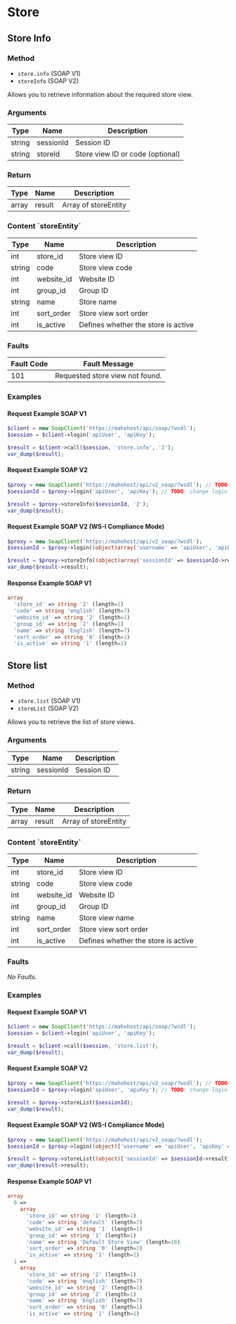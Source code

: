 # Store

## Store Info

<h3>Method</h3>

- `store.info` (SOAP V1)
- `storeInfo` (SOAP V2)

Allows you to retrieve information about the required store view.

<h3>Arguments</h3>

| Type   | Name      | Description                      |
|--------|-----------|----------------------------------|
| string | sessionId | Session ID                       |
| string | storeId   | Store view ID or code (optional) |

<h3>Return</h3>

| Type  | Name   | Description          |
|-------|--------|----------------------|
| array | result | Array of storeEntity |

<h3>Content `storeEntity`</h3>

| Type   | Name       | Description                         |
|--------|------------|-------------------------------------|
| int    | store_id   | Store view ID                       |
| string | code       | Store view code                     |
| int    | website_id | Website ID                          |
| int    | group_id   | Group ID                            |
| string | name       | Store name                          |
| int    | sort_order | Store view sort order               |
| int    | is_active  | Defines whether the store is active |

<h3>Faults</h3>

| Fault Code | Fault Message                   |
|------------|---------------------------------|
| 101        | Requested store view not found. |

<h3>Examples</h3>

<h4>Request Example SOAP V1</h4>

```php
$client = new SoapClient('https://mahohost/api/soap/?wsdl');
$session = $client->login('apiUser', 'apiKey');

$result = $client->call($session, 'store.info', '2');
var_dump($result);
```

<h4>Request Example SOAP V2</h4>

```php
$proxy = new SoapClient('https://mahohost/api/v2_soap/?wsdl'); // TODO: change url
$sessionId = $proxy->login('apiUser', 'apiKey'); // TODO: change login and pwd if necessary

$result = $proxy->storeInfo($sessionId, '2');
var_dump($result);
```

<h4>Request Example SOAP V2 (WS-I Compliance Mode)</h4>

```php
$proxy = new SoapClient('https://mahohost/api/v2_soap/?wsdl'); 
$sessionId = $proxy->login((object)array('username' => 'apiUser', 'apiKey' => 'apiKey'));

$result = $proxy->storeInfo((object)array('sessionId' => $sessionId->result, 'storeId' => '2'));
var_dump($result->result);
```

<h4>Response Example SOAP V1</h4>

```php
array
  'store_id' => string '2' (length=1)
  'code' => string 'english' (length=7)
  'website_id' => string '2' (length=1)
  'group_id' => string '2' (length=1)
  'name' => string 'English' (length=7)
  'sort_order' => string '0' (length=1)
  'is_active' => string '1' (length=1)
```

## Store list

<h3>Method</h3>

- `store.list` (SOAP V1)
- `storeList` (SOAP V2)

Allows you to retrieve the list of store views.

<h3>Arguments</h3>

| Type   | Name      | Description |
|--------|-----------|-------------|
| string | sessionId | Session ID  |

<h3>Return</h3>

| Type  | Name   | Description          |
|-------|--------|----------------------|
| array | result | Array of storeEntity |

<h3>Content `storeEntity`</h3>

| Type   | Name       | Description                         |
|--------|------------|-------------------------------------|
| int    | store_id   | Store view ID                       |
| string | code       | Store view code                     |
| int    | website_id | Website ID                          |
| int    | group_id   | Group ID                            |
| string | name       | Store view name                     |
| int    | sort_order | Store view sort order               |
| int    | is_active  | Defines whether the store is active |

<h3>Faults</h3>

_No Faults._

<h3>Examples</h3>

<h4>Request Example SOAP V1</h4>

```php
$client = new SoapClient('https://mahohost/api/soap/?wsdl');
$session = $client->login('apiUser', 'apiKey');

$result = $client->call($session, 'store.list');
var_dump($result);
```

<h4>Request Example SOAP V2</h4>

```php
$proxy = new SoapClient('https://mahohost/api/v2_soap/?wsdl'); // TODO: change url
$sessionId = $proxy->login('apiUser', 'apiKey'); // TODO: change login and pwd if necessary

$result = $proxy->storeList($sessionId);
var_dump($result);
```

<h4>Request Example SOAP V2 (WS-I Compliance Mode)</h4>

```php
$proxy = new SoapClient('https://mahohost/api/v2_soap/?wsdl'); 
$sessionId = $proxy->login((object)['username' => 'apiUser', 'apiKey' => 'apiKey']);

$result = $proxy->storeList((object)['sessionId' => $sessionId->result]);
var_dump($result->result);
```

<h4>Response Example SOAP V1</h4>

```php
array
  0 =>
    array
      'store_id' => string '1' (length=1)
      'code' => string 'default' (length=7)
      'website_id' => string '1' (length=1)
      'group_id' => string '1' (length=1)
      'name' => string 'Default Store View' (length=18)
      'sort_order' => string '0' (length=1)
      'is_active' => string '1' (length=1)
  1 =>
    array
      'store_id' => string '2' (length=1)
      'code' => string 'english' (length=7)
      'website_id' => string '2' (length=1)
      'group_id' => string '2' (length=1)
      'name' => string 'English' (length=7)
      'sort_order' => string '0' (length=1)
      'is_active' => string '1' (length=1)
```
